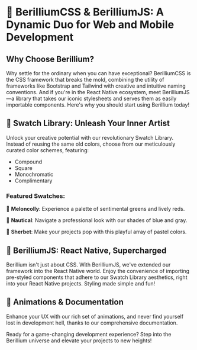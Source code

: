 
# 🎨 BerilliumCSS & BerilliumJS: A Dynamic Duo for Web and Mobile Development
## Why Choose Berillium?
Why settle for the ordinary when you can have exceptional? BerilliumCSS is the CSS framework that breaks the mold, combining the utility of frameworks like Bootstrap and Tailwind with creative and intuitive naming conventions. And if you're in the React Native ecosystem, meet BerilliumJS—a library that takes our iconic stylesheets and serves them as easily importable components. Here's why you should start using Berillium today!

## 🌈 Swatch Library: Unleash Your Inner Artist
Unlock your creative potential with our revolutionary Swatch Library. Instead of reusing the same old colors, choose from our meticulously curated color schemes, featuring:

- Compound
- Square
- Monochromatic
- Complimentary
 
### Featured Swatches:
🍉 **Meloncolly**: Experience a palette of sentimental greens and lively reds.

🌊 **Nautical**: Navigate a professional look with our shades of blue and gray.

🍧 **Sherbet**: Make your projects pop with this playful array of pastel colors.

## 🚀 BerilliumJS: React Native, Supercharged
Berillium isn't just about CSS. With BerilliumJS, we've extended our framework into the React Native world. Enjoy the convenience of importing pre-styled components that adhere to our Swatch Library aesthetics, right into your React Native projects. Styling made simple and fun!

## 🎥 Animations & Documentation
Enhance your UX with our rich set of animations, and never find yourself lost in development hell, thanks to our comprehensive documentation.

Ready for a game-changing development experience? Step into the Berillium universe and elevate your projects to new heights!


